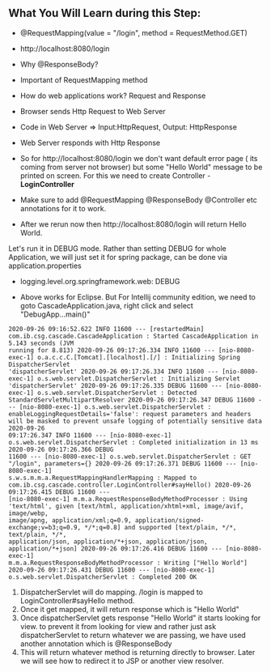 
## What You Will Learn during this Step:

- @RequestMapping(value = "/login", method = RequestMethod.GET)
- http://localhost:8080/login
- Why @ResponseBody?
- Important of RequestMapping method
- How do web applications work? Request and Response

 - Browser sends Http Request to Web Server
 - Code in Web Server => Input:HttpRequest, Output: HttpResponse
 - Web Server responds with Http Response
 
- So for http://localhost:8080/login we don't want default error page ( its coming from server not browser) but some "Hello World" message to be
  printed on screen. For this we need to create Controller - **LoginController**
  
- Make sure to add @RequestMapping @ResponseBody @Controller etc annotations for it to work.

- After we rerun now then http://localhost:8080/login will return Hello World.

Let's run it in DEBUG mode. Rather than setting DEBUG for whole Application, we will just set it for spring package, can be done via
application.properties

- logging.level.org.springframework.web: DEBUG 

- Above works for Eclipse. But For Intellij community edition, we need to goto CascadeApplication.java, right click and select "DebugApp...main()"

```
2020-09-26 09:16:52.622 INFO 11600 --- [restartedMain] com.ib.csg.cascade.CascadeApplication : Started CascadeApplication in 5.143 seconds (JVM
running for 8.813) 2020-09-26 09:17:26.334 INFO 11600 --- [nio-8080-exec-1] o.a.c.c.C.[Tomcat].[localhost].[/] : Initializing Spring DispatcherServlet
'dispatcherServlet' 2020-09-26 09:17:26.334 INFO 11600 --- [nio-8080-exec-1] o.s.web.servlet.DispatcherServlet : Initializing Servlet
'dispatcherServlet' 2020-09-26 09:17:26.335 DEBUG 11600 --- [nio-8080-exec-1] o.s.web.servlet.DispatcherServlet : Detected
StandardServletMultipartResolver 2020-09-26 09:17:26.347 DEBUG 11600 --- [nio-8080-exec-1] o.s.web.servlet.DispatcherServlet :
enableLoggingRequestDetails='false': request parameters and headers will be masked to prevent unsafe logging of potentially sensitive data 2020-09-26
09:17:26.347 INFO 11600 --- [nio-8080-exec-1] o.s.web.servlet.DispatcherServlet : Completed initialization in 13 ms 2020-09-26 09:17:26.366 DEBUG
11600 --- [nio-8080-exec-1] o.s.web.servlet.DispatcherServlet : GET "/login", parameters={} 2020-09-26 09:17:26.371 DEBUG 11600 --- [nio-8080-exec-1]
s.w.s.m.m.a.RequestMappingHandlerMapping : Mapped to com.ib.csg.cascade.controller.LoginController#sayHello() 2020-09-26 09:17:26.415 DEBUG 11600 ---
[nio-8080-exec-1] m.m.a.RequestResponseBodyMethodProcessor : Using 'text/html', given [text/html, application/xhtml+xml, image/avif, image/webp,
image/apng, application/xml;q=0.9, application/signed-exchange;v=b3;q=0.9, */*;q=0.8] and supported [text/plain, */*, text/plain, */*,
application/json, application/*+json, application/json, application/*+json] 2020-09-26 09:17:26.416 DEBUG 11600 --- [nio-8080-exec-1]
m.m.a.RequestResponseBodyMethodProcessor : Writing ["Hello World"] 2020-09-26 09:17:26.431 DEBUG 11600 --- [nio-8080-exec-1]
o.s.web.servlet.DispatcherServlet : Completed 200 OK

```

1. DispatcherServlet will do mapping. /login is mapped to LoginController#sayHello method. 
1. Once it get mapped, it will return response which is "Hello World"
1. Once dispatcherServlet gets response "Hello World" it starts looking for view. to prevent it from looking for view and rather just ask dispatcherServlet to return whatever we are passing, we have used another annotation which is @ResponseBody 
1. This will return whatever method is returning directly to browser. Later we will see how to redirect it to JSP or another view resolver. 
